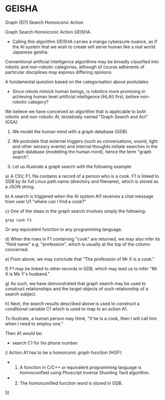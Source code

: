 # GEISHA
Graph (EI?) Search Homoiconic Action

Graph Search Homoiconic Action GEISHA

- Calling this algorithm GEISHA carries a manga cyberpunk nuance, as if the AI system that we wish to create will serve human like a real world Japanese geisha.

Conventional artificial intelligence algorithms may be broadly classified into robotic and non-robotic categories, although of course adherents of particular disciplines may express differing opinions.

A fundamental question based on the categorisation above postulates:

- Since robots mimick human beings, is robotics more promising in achieving human level artificial intelligence (HLAI) first, before non-robotic category?

We believe we have conceived an algorithm that is applicable to both robotic and non-robotic AI, tentatively named "Graph Search and Act" (GSA):

1) We model the human mind with a graph database (GDB).

2) We postulate that external triggers (such as conversations, sound, light and other sensory events) and internal thoughts initiate searches in the graph database (modelling the human mind), hence the term "graph search".

3) Let us illustrate a graph search with the following example:

a) A CSV, F1, file contains a record of a person who is a cook.
F1 is linked to GDB by its full Linux path name (directory and filename), which is stored as a JSON string.

b) A search is triggered when the AI system AI1 receives a chat message from user U1 "where can I find a cook?"

c) One of the steps in the graph search involves simply the following:
```
grep cook F1
```
Or any equivalent function in any programming language.

d) When the rows in F1 containing "cook" are returned, we may also infer its "field name" e.g. "profession", which is usually at the top of the column concerned.

e) From above, we may conclude that "The profession of Mr X is a cook."

f) F1 may be linked to other records in GDB, which may lead us to infer "Mr X is Ms Y's husband."

g) As such, we have demonstrated that graph search may be used to construct relationships and the target objects of such relationship of a search subject.

h) Next, the search results described above is used to construct a conditional variable C1 which is used to map to an action A1.

To illustrate, a human person may think, "if he is a cook, then I will call him when I need to employ one."

Then A1 would be:
- search C1 for his phone number.

i) Action A1 has to be a homoiconic graph function (HGF):
- 1) A function in C/C++ or equivalent programming language is homoiconified using Phoscript Inverse Shunting Yard algorithm.
- 2) The homoiconified function word is stored in GDB.


5) 






